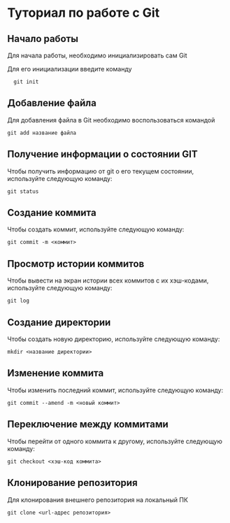 # Туториал по работе с Git

## Начало работы

Для начала работы, необходимо инициализировать сам Git

Для его инициализации введите команду 

```
  git init
```

## Добавление файла

Для добавления файла в Git необходимо воспользоваться командой 

```
git add название файла
```

## Получение информации о состоянии GIT

Чтобы получить информацию от git о его текущем состоянии, используйте следующую команду:

```
git status
```

## Создание коммита

Чтобы создать коммит, используйте следующую команду:

```
git commit -m <коммит>
```

## Просмотр истории коммитов

Чтобы вывести на экран истории всех коммитов с их хэш-кодами, используйте следующую команду:

```
git log
```

## Создание директории

Чтобы создать новую директорию, используйте следующую команду:

```
mkdir <название директории>
```

## Изменение коммита

Чтобы изменить последний коммит, используйте следующую команду:

```
git commit --amend -m <новый коммит>
```

## Переключение между коммитами

Чтобы перейти от одного коммита к другому, используйте следующую команду:

```
git checkout <хэш-код коммита>
```

## Клонирование репозитория 

Для клонирования внешнего репозитория на локальный ПК

```
git clone <url-адрес репозитория>
```